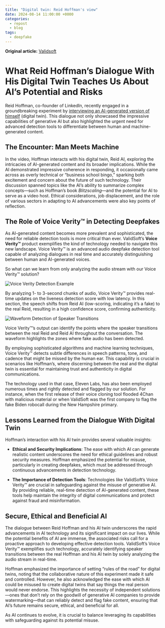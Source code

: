 ```yaml
---
title: "Digital twin: Reid Hoffman's view"
date: 2024-08-14 11:00:00 +0000
categories:
  - repost
  - blog
tags:
  - deepfake
---
```


**Original article:** [Validsoft](https://www.validsoft.com/blog/digital-twin-reid-hoffman/)

# What Reid Hoffman’s Dialogue With His Digital Twin Teaches Us About AI’s Potential and Risks

Reid Hoffman, co-founder of LinkedIn, recently engaged in a groundbreaking experiment by [interviewing an AI-generated version of himself](https://www.popsci.com/technology/ai-clone-interview/) (digital twin). This dialogue not only showcased the impressive capabilities of generative AI but also highlighted the urgent need for advanced detection tools to differentiate between human and machine-generated content.

## The Encounter: Man Meets Machine

In the video, Hoffman interacts with his digital twin, Reid AI, exploring the intricacies of AI-generated content and its broader implications. While the AI demonstrated impressive coherence in responding, it occasionally came across as overly technical or “business school bingo,” sparking both excitement and concern about the future of such technology. Their discussion spanned topics like the AI’s ability to summarize complex concepts—such as Hoffman’s book *Blitzscaling*—and the potential for AI to serve as a video host. Ethical considerations, job displacement, and the role of various sectors in adapting to AI advancements were also key points of reflection.

## The Role of Voice Verity™ in Detecting Deepfakes

As AI-generated content becomes more prevalent and sophisticated, the need for reliable detection tools is more critical than ever. ValidSoft’s **Voice Verity™** product exemplifies the kind of technology needed to navigate this new landscape. Voice Verity™ is an advanced audio deepfake detection tool capable of analyzing dialogues in real time and accurately distinguishing between human and AI-generated voices.

So what can we learn from only analyzing the audio stream with our Voice Verity™ solution?

![Voice Verity Detection Example](pics/hoffman-1.png)

By analyzing 1- to 3-second chunks of audio, Voice Verity™ provides real-time updates on the liveness detection score with low latency. In this section, the speech shifts from Reid AI (low-scoring, indicating it’s a fake) to the real Reid, resulting in a high confidence score, confirming authenticity.

![Waveform Detection of Speaker Transitions](pics/hoffman-1.png)

Voice Verity™’s output can identify the points where the speaker transitions between the real Reid and Reid AI throughout the conversation. The waveform highlights the zones where fake audio has been detected.

By employing sophisticated algorithms and machine learning techniques, Voice Verity™ detects subtle differences in speech patterns, tone, and cadence that might be missed by the human ear. This capability is crucial in scenarios like Hoffman’s, where discerning between the real and the digital twin is essential for maintaining trust and authenticity in digital communications.

The technology used in that case, Eleven Labs, has also been employed numerous times and rightly detected and flagged by our solution. For instance, when the first release of their voice cloning tool flooded 4Chan with malicious material or when ValidSoft was the first company to flag the fake Biden robocall during the New Hampshire primary.

## Lessons Learned from the Dialogue With Digital Twin

Hoffman’s interaction with his AI twin provides several valuable insights:

- **Ethical and Security Implications**: The ease with which AI can generate realistic content underscores the need for ethical guidelines and robust security measures. Hoffman emphasized the potential for misuse, particularly in creating deepfakes, which must be addressed through continuous advancements in detection technology.
  
- **The Importance of Detection Tools**: Technologies like ValidSoft’s Voice Verity™ are crucial in safeguarding against the misuse of generative AI. By providing reliable, real-time detection of AI-generated content, these tools help maintain the integrity of digital communications and protect against fraud and misinformation.

## Secure, Ethical and Beneficial AI

The dialogue between Reid Hoffman and his AI twin underscores the rapid advancements in AI technology and its significant impact on our lives. While the potential benefits of AI are immense, the associated risks call for a proactive approach to developing effective detection tools. ValidSoft’s Voice Verity™ exemplifies such technology, accurately identifying speaker transitions between the real Hoffman and his AI twin by solely analyzing the audio stream in real-time.

Hoffman emphasized the importance of setting “rules of the road” for digital twins, noting that the collaborative nature of this experiment made it safe and controlled. However, he also acknowledged the ease with which AI could be misused to create digital twins that say things the real person would never endorse. This highlights the necessity of independent solutions—ones that don’t rely on the goodwill of generative AI companies to provide watermarking—that can reliably detect and flag fake content, ensuring that AI’s future remains secure, ethical, and beneficial for all.

As AI continues to evolve, it is crucial to balance leveraging its capabilities with safeguarding against its potential misuse.
